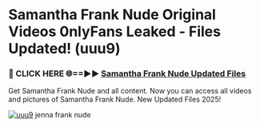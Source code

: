 # Samantha Frank Nude Original Videos 0nlyFans Leaked - Files Updated! (uuu9)

<h3>🔴 CLICK HERE 🌐==►► <a href="https://tinyurl.com/5h6xmrr3" rel="nofollow">Samantha Frank Nude Updated Files</a></h3>

Get Samantha Frank Nude and all content. Now you can access all videos and pictures of Samantha Frank Nude. New Updated Files 2025!

[![uuu9](https://i.imgur.com/KVD873Z.gif)](https://tinyurl.com/5h6xmrr3)
jenna frank nude
